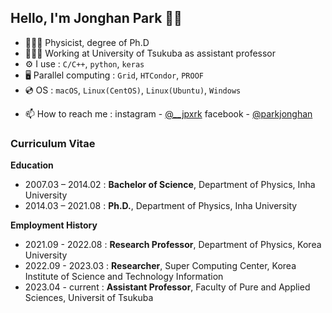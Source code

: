 ## Hello, I'm Jonghan Park 👋🏻

- 👨🏻‍🎓 Physicist, degree of Ph.D
- 👨🏻‍💻 Working at University of Tsukuba as assistant professor
- ⚙️ I use : `C/C++`, `python`, `keras`
- 🖥 Parallel computing : `Grid`, `HTCondor`, `PROOF`
- 💿 OS : `macOS`, `Linux(CentOS)`, `Linux(Ubuntu)`, `Windows`
<!--- - 📖 I’m learning and studying : machine learning (deep learning)--->
- 📫 How to reach me : instagram - [@__jpxrk](https://www.instagram.com/jpxrkxx/) facebook - [@parkjonghan](https://www.facebook.com/parkjonghan/)

### Curriculum Vitae
**Education**
- 2007.03 – 2014.02 : **Bachelor of Science**, Department of Physics, Inha University
- 2014.03 – 2021.08 : **Ph.D.**, Department of Physics, Inha University

**Employment History**
- 2021.09 - 2022.08 : **Research Professor**, Department of Physics, Korea University
- 2022.09 - 2023.03 : **Researcher**, Super Computing Center, Korea Institute of Science and Technology Information
- 2023.04 - current : **Assistant Professor**, Faculty of Pure and Applied Sciences, Universit of Tsukuba

<!---
jpxrk/jpxrk is a ✨ special ✨ repository because its `README.md` (this file) appears on your GitHub profile.
You can click the Preview link to take a look at your changes.
--->
